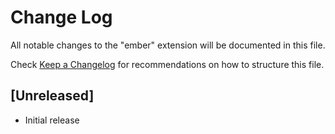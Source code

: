 # Change Log

All notable changes to the "ember" extension will be documented in this file.

Check [Keep a Changelog](http://keepachangelog.com/) for recommendations on how to structure this file.

## [Unreleased]

- Initial release
